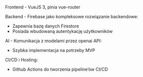 Frontend - VueJS 3, pinia vue-router

Backend - Firebase jako kompleksowe rozwiązanie backendowe:
- Zapewnia bazę danych Firestore
- Posiada wbudowaną autentykację użytkowników

AI - Komunikacja z modelami przez openai API:
- Szybka implementacja na potrzeby MVP

CI/CD i Hosting:
- Github Actions do tworzenia pipeline’ów CI/CD
